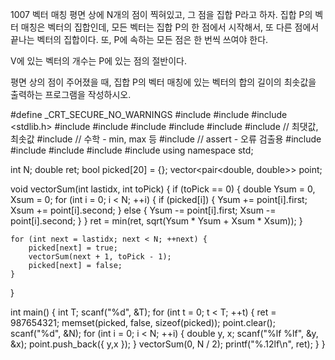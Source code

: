 1007 벡터 매칭
평면 상에 N개의 점이 찍혀있고, 그 점을 집합 P라고 하자. 집합 P의 벡터 매칭은 벡터의 집합인데, 모든 벡터는 집합 P의 한 점에서 시작해서, 또 다른 점에서 끝나는 벡터의 집합이다. 
또, P에 속하는 모든 점은 한 번씩 쓰여야 한다.

V에 있는 벡터의 개수는 P에 있는 점의 절반이다.

평면 상의 점이 주어졌을 때, 집합 P의 벡터 매칭에 있는 벡터의 합의 길이의 최솟값을 출력하는 프로그램을 작성하시오.



#define _CRT_SECURE_NO_WARNINGS
#include <numeric>
#include <cstdio>
#include <stdlib.h>
#include <iostream>
#include <cstring>
#include <string>
#include <algorithm>
#include <vector>
#include <climits>   // 최댓값, 최솟값
#include <cmath>   // 수학 - min, max 등
#include <cassert>   // assert - 오류 검출용
#include <queue>
#include <stack>
#include <deque>
#include <map>
#include <set>
using namespace std;

int N;
double ret;
bool picked[20] = {};
vector<pair<double, double>> point;

void vectorSum(int lastidx, int toPick) {
	if (toPick == 0) {
		double Ysum = 0, Xsum = 0;
		for (int i = 0; i < N; ++i) {
			if (picked[i]) {
				Ysum += point[i].first;
				Xsum += point[i].second;
			}
			else {
				Ysum -= point[i].first;
				Xsum -= point[i].second;
			}
		}
		ret = min(ret, sqrt(Ysum * Ysum + Xsum * Xsum));
	}

	for (int next = lastidx; next < N; ++next) {
		picked[next] = true;
		vectorSum(next + 1, toPick - 1);
		picked[next] = false;
	}
}

int main() {
	int T;
	scanf("%d", &T);
	for (int t = 0; t < T; ++t) {
		ret = 987654321;
		memset(picked, false, sizeof(picked));
		point.clear();
		scanf("%d", &N);
		for (int i = 0; i < N; ++i) {
			double y, x;
			scanf("%lf %lf", &y, &x);
			point.push_back({ y,x });
		}
		vectorSum(0, N / 2);
		printf("%.12lf\n", ret);
	}
}

